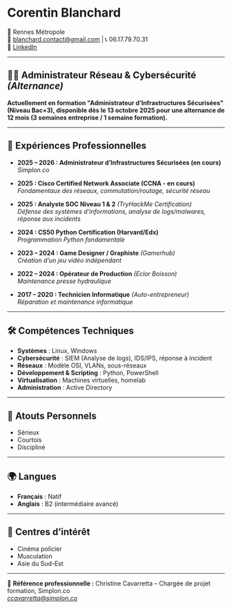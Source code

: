 # Corentin Blanchard

📍 Rennes Métropole  
📧 [blanchard.contact@gmail.com](mailto:blanchard.contact@gmail.com) | 📞 06.17.79.70.31  
🔗 [LinkedIn](https://www.linkedin.com/in/blanchardcorentin)

---

## 👨‍💻 Administrateur Réseau & Cybersécurité *(Alternance)*

**Actuellement en formation "Administrateur d’Infrastructures Sécurisées" (Niveau Bac+3), disponible dès le 13 octobre 2025 pour une alternance de 12 mois (3 semaines entreprise / 1 semaine formation).**

---

## 💼 Expériences Professionnelles

- **2025 – 2026 : Administrateur d’Infrastructures Sécurisées (en cours)**  
  *Simplon.co*

- **2025 : Cisco Certified Network Associate (CCNA - en cours)**  
  *Fondamentaux des réseaux, commutation/routage, sécurité réseau*

- **2025 : Analyste SOC Niveau 1 & 2** *(TryHackMe Certification)*  
  *Défense des systèmes d'informations, analyse de logs/malwares, réponse aux incidents*

- **2024 : CS50 Python Certification (Harvard/Edx)**  
  *Programmation Python fondamentale*

- **2023 – 2024 : Game Designer / Graphiste** *(Gamerhub)*  
  *Création d’un jeu vidéo indépendant*

- **2022 – 2024 : Opérateur de Production** *(Eclor Boisson)*  
  *Maintenance presse hydraulique*

- **2017 – 2020 : Technicien Informatique** *(Auto-entrepreneur)*  
  *Réparation et maintenance informatique*

---

## 🛠️ Compétences Techniques

- **Systèmes** : Linux, Windows
- **Cybersécurité** : SIEM (Analyse de logs), IDS/IPS, réponse à incident
- **Réseaux** : Modèle OSI, VLANs, sous-réseaux
- **Développement & Scripting** : Python, PowerShell
- **Virtualisation** : Machines virtuelles, homelab
- **Administration** : Active Directory

---

## 🎯 Atouts Personnels

- Sérieux
- Courtois
- Discipliné

---

## 🌍 Langues

- **Français** : Natif
- **Anglais** : B2 (intermédiaire avancé)

---

## 📌 Centres d’intérêt

- Cinéma policier
- Musculation
- Asie du Sud-Est

---

📨 **Référence professionnelle :** Christine Cavarretta – Chargée de projet formation, Simplon.co  
*[ccavarretta@simplon.co](mailto:ccavarretta@simplon.co)*

